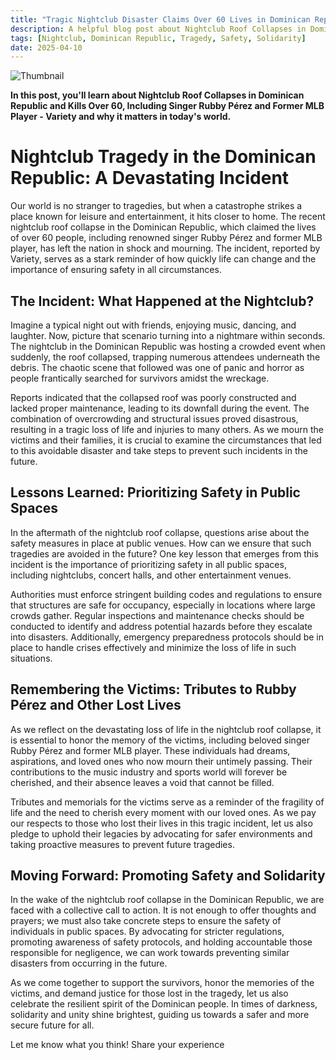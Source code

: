 ```yaml
---
title: "Tragic Nightclub Disaster Claims Over 60 Lives in Dominican Republic - Heartbreaking News"
description: A helpful blog post about Nightclub Roof Collapses in Dominican Republic and Kills Over 60, Including Singer Rubby Pérez and Former MLB Player - Variety
tags: [Nightclub, Dominican Republic, Tragedy, Safety, Solidarity]
date: 2025-04-10
---
```


![Thumbnail](https://oaidalleapiprodscus.blob.core.windows.net/private/org-B8Uwqa0SS60raCobmQHn96R5/user-V1V0E1n8qLYsxie27FTkjZHa/img-WrJUPIX5GvgaJ0L9OyFuZR2N.png?st=2025-04-10T04%3A22%3A37Z&se=2025-04-10T06%3A22%3A37Z&sp=r&sv=2024-08-04&sr=b&rscd=inline&rsct=image/png&skoid=d505667d-d6c1-4a0a-bac7-5c84a87759f8&sktid=a48cca56-e6da-484e-a814-9c849652bcb3&skt=2025-04-09T23%3A26%3A49Z&ske=2025-04-10T23%3A26%3A49Z&sks=b&skv=2024-08-04&sig=UU%2BdzhKH76J09xDVD/AQw1ZT3ucsRESHrKS%2BGg0cvkA%3D)

**In this post, you'll learn about Nightclub Roof Collapses in Dominican Republic and Kills Over 60, Including Singer Rubby Pérez and Former MLB Player - Variety and why it matters in today's world.**

# Nightclub Tragedy in the Dominican Republic: A Devastating Incident

Our world is no stranger to tragedies, but when a catastrophe strikes a place known for leisure and entertainment, it hits closer to home. The recent nightclub roof collapse in the Dominican Republic, which claimed the lives of over 60 people, including renowned singer Rubby Pérez and former MLB player, has left the nation in shock and mourning. The incident, reported by Variety, serves as a stark reminder of how quickly life can change and the importance of ensuring safety in all circumstances.

## The Incident: What Happened at the Nightclub?

Imagine a typical night out with friends, enjoying music, dancing, and laughter. Now, picture that scenario turning into a nightmare within seconds. The nightclub in the Dominican Republic was hosting a crowded event when suddenly, the roof collapsed, trapping numerous attendees underneath the debris. The chaotic scene that followed was one of panic and horror as people frantically searched for survivors amidst the wreckage.

Reports indicated that the collapsed roof was poorly constructed and lacked proper maintenance, leading to its downfall during the event. The combination of overcrowding and structural issues proved disastrous, resulting in a tragic loss of life and injuries to many others. As we mourn the victims and their families, it is crucial to examine the circumstances that led to this avoidable disaster and take steps to prevent such incidents in the future.

## Lessons Learned: Prioritizing Safety in Public Spaces

In the aftermath of the nightclub roof collapse, questions arise about the safety measures in place at public venues. How can we ensure that such tragedies are avoided in the future? One key lesson that emerges from this incident is the importance of prioritizing safety in all public spaces, including nightclubs, concert halls, and other entertainment venues.

Authorities must enforce stringent building codes and regulations to ensure that structures are safe for occupancy, especially in locations where large crowds gather. Regular inspections and maintenance checks should be conducted to identify and address potential hazards before they escalate into disasters. Additionally, emergency preparedness protocols should be in place to handle crises effectively and minimize the loss of life in such situations.

## Remembering the Victims: Tributes to Rubby Pérez and Other Lost Lives

As we reflect on the devastating loss of life in the nightclub roof collapse, it is essential to honor the memory of the victims, including beloved singer Rubby Pérez and former MLB player. These individuals had dreams, aspirations, and loved ones who now mourn their untimely passing. Their contributions to the music industry and sports world will forever be cherished, and their absence leaves a void that cannot be filled.

Tributes and memorials for the victims serve as a reminder of the fragility of life and the need to cherish every moment with our loved ones. As we pay our respects to those who lost their lives in this tragic incident, let us also pledge to uphold their legacies by advocating for safer environments and taking proactive measures to prevent future tragedies.

## Moving Forward: Promoting Safety and Solidarity

In the wake of the nightclub roof collapse in the Dominican Republic, we are faced with a collective call to action. It is not enough to offer thoughts and prayers; we must also take concrete steps to ensure the safety of individuals in public spaces. By advocating for stricter regulations, promoting awareness of safety protocols, and holding accountable those responsible for negligence, we can work towards preventing similar disasters from occurring in the future.

As we come together to support the survivors, honor the memories of the victims, and demand justice for those lost in the tragedy, let us also celebrate the resilient spirit of the Dominican people. In times of darkness, solidarity and unity shine brightest, guiding us towards a safer and more secure future for all.

Let me know what you think! Share your experience
